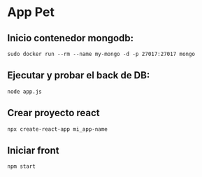 # App Pet

## Inicio contenedor mongodb:
```
sudo docker run --rm --name my-mongo -d -p 27017:27017 mongo 
```

## Ejecutar y probar el back de DB:
```
node app.js
```

## Crear proyecto react
```
npx create-react-app mi_app-name
```

## Iniciar front 
```
npm start
```